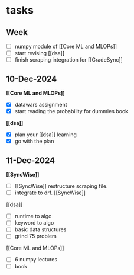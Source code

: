 # tasks

## Week

- [ ] numpy module of [[Core ML and MLOPs]]
- [ ] start revising [[dsa]]
- [ ] finish scraping integration for [[GradeSync]]

## 10-Dec-2024

**[[Core ML and MLOPs]]**
- [x] datawars assignment
- [x] start reading the probability for dummies book

**[[dsa]]**
- [x] plan your [[dsa]] learning 
- [x] go with the plan 

## 11-Dec-2024

**[[SyncWise]]**
- [ ] [[SyncWise]] restructure scraping file.
- [ ] integrate to drf. [[SyncWise]]

[[dsa]]
- [ ] runtime to algo 
- [ ] keyword to algo
- [ ] basic data structures
- [ ] grind 75 problem 

[[Core ML and MLOPs]]
- [ ] 6 numpy lectures
- [ ] book